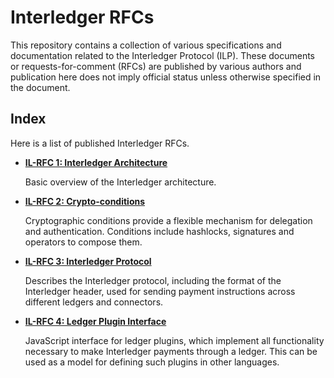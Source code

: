 # Interledger RFCs

This repository contains a collection of various specifications and documentation related to the Interledger Protocol (ILP). These documents or requests-for-comment (RFCs) are published by various authors and publication here does not imply official status unless otherwise specified in the document.

## Index

Here is a list of published Interledger RFCs.

* **[IL-RFC 1: Interledger Architecture](0001-interledger-architecture/0001-interledger-architecture.md)**

  Basic overview of the Interledger architecture.

* **[IL-RFC 2: Crypto-conditions](0002-crypto-conditions/0002-crypto-conditions.xml)**

  Cryptographic conditions provide a flexible mechanism for delegation and authentication. Conditions include hashlocks, signatures and operators to compose them.

* **[IL-RFC 3: Interledger Protocol](0003-interledger-protocol/0003-interledger-protocol.md)**

  Describes the Interledger protocol, including the format of the Interledger header, used for sending payment instructions across different ledgers and connectors.

* **[IL-RFC 4: Ledger Plugin Interface](0004-ledger-plugin-interface/0004-ledger-plugin-interface.md)**

  JavaScript interface for ledger plugins, which implement all functionality necessary to make Interledger payments through a ledger. This can be used as a model for defining such plugins in other languages.
